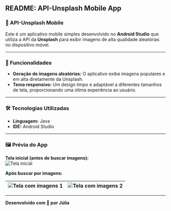 ## README: API-Unsplash Mobile App

### 📱 API-Unsplash Mobile

Este é um aplicativo mobile simples desenvolvido no **Android Studio** que utiliza a API da **Unsplash** para exibir imagens de alta qualidade aleatórias no dispositivo móvel.

---

### 🚀 Funcionalidades

- **Geração de imagens aleatórias:** O aplicativo exibe imagens populares e em alta diretamente da Unsplash.
- **Tema responsivo:** Um design limpo e adaptável a diferentes tamanhos de tela, proporcionando uma ótima experiência ao usuário.

---

### 🛠️ Tecnologias Utilizadas

- **Linguagem:** Java  
- **IDE:** Android Studio  

---

### 🖼️ Prévia do App

**Tela inicial (antes de buscar imagens):**  
![Tela inicial](https://github.com/user-attachments/assets/c673e2c4-aa87-4995-9873-d9695b352ee6)

**Após buscar por imagens:**  

| ![Tela com imagens 1](https://github.com/user-attachments/assets/02c8f22f-f14e-4892-b63c-d69c474ce4ae) | ![Tela com imagens 2](https://github.com/user-attachments/assets/308582bb-5ce8-4ff3-846f-66cfdd4b8de1) |  
|--------------------------------------------------------------------------------------------------------|--------------------------------------------------------------------------------------------------------|  

---

**Desenvolvido com 💙 por Júlia**  
